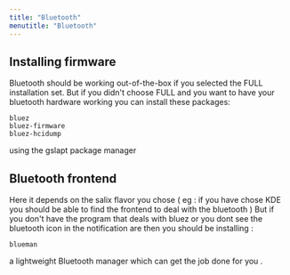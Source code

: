 ```yaml
---
title: "Bluetooth"
menutitle: "Bluetooth"
---
```


## Installing firmware

Bluetooth should be working out-of-the-box if you selected the FULL
installation set. But if you didn't choose FULL and you want to have your
bluetooth hardware working you can install these packages: 

```
bluez
bluez-firmware
bluez-hcidump
```

using the gslapt package manager

## Bluetooth frontend

Here it depends on the salix flavor you chose  ( eg : if you have chose KDE you
should be able to find the frontend to deal with the bluetooth ) But if you
don't have the program that deals with bluez or you dont see the bluetooth icon
in the notification are then you should be installing :

```
blueman
```

a lightweight Bluetooth manager which can get the job done for you .

